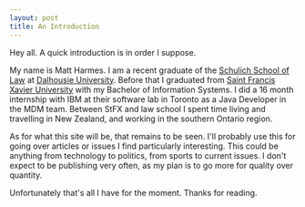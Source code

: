 ```yaml
---
layout: post
title: An Introduction
---
```


Hey all. A quick introduction is in order I suppose.

My name is Matt Harmes. I am a recent graduate of the [Schulich School of Law](http://dal.ca/law) at [Dalhousie University](http://dal.ca). Before that I graduated from [Saint Francis Xavier University](http://stfx.ca) with my Bachelor of Information Systems. I did a 16 month internship with IBM at their software lab in Toronto as a Java Developer in the MDM team. Between StFX and law school I spent time living and travelling in New Zealand, and working in the southern Ontario region.

As for what this site will be, that remains to be seen. I'll probably use this for going over articles or issues I find particularly interesting. This could be anything from technology to politics, from sports to current issues. I don't expect to be publishing very often, as my plan is to go more for quality over quantity.

Unfortunately that's all I have for the moment. Thanks for reading.